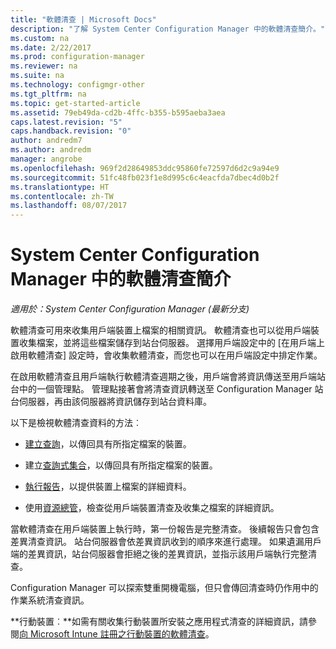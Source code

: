 ```yaml
---
title: "軟體清查 | Microsoft Docs"
description: "了解 System Center Configuration Manager 中的軟體清查簡介。"
ms.custom: na
ms.date: 2/22/2017
ms.prod: configuration-manager
ms.reviewer: na
ms.suite: na
ms.technology: configmgr-other
ms.tgt_pltfrm: na
ms.topic: get-started-article
ms.assetid: 79eb49da-cd2b-4ffc-b355-b595aeba3aea
caps.latest.revision: "5"
caps.handback.revision: "0"
author: andredm7
ms.author: andredm
manager: angrobe
ms.openlocfilehash: 969f2d28649853ddc95860fe72597d6d2c9a94e9
ms.sourcegitcommit: 51fc48fb023f1e8d995c6c4eacfda7dbec4d0b2f
ms.translationtype: HT
ms.contentlocale: zh-TW
ms.lasthandoff: 08/07/2017
---
```

# <a name="introduction-to-software-inventory-in-system-center-configuration-manager"></a>System Center Configuration Manager 中的軟體清查簡介

*適用於：System Center Configuration Manager (最新分支)*

軟體清查可用來收集用戶端裝置上檔案的相關資訊。 軟體清查也可以從用戶端裝置收集檔案，並將這些檔案儲存到站台伺服器。 選擇用戶端設定中的 [在用戶端上啟用軟體清查] 設定時，會收集軟體清查，而您也可以在用戶端設定中排定作業。  

在啟用軟體清查且用戶端執行軟體清查週期之後，用戶端會將資訊傳送至用戶端站台中的一個管理點。 管理點接著會將清查資訊轉送至 Configuration Manager 站台伺服器，再由該伺服器將資訊儲存到站台資料庫。   

 以下是檢視軟體清查資料的方法︰  

-   [建立查詢](../../../../core/servers/manage/queries-technical-reference.md)，以傳回具有所指定檔案的裝置。   

-   建立[查詢式集合](../../../../core/clients/manage/collections/introduction-to-collections.md)，以傳回具有所指定檔案的裝置。   

-   [執行報告](../../../../core/servers/manage/reporting.md)，以提供裝置上檔案的詳細資料。

-   使用[資源總管](../../../../core/clients/manage/inventory/use-resource-explorer-to-view-software-inventory.md)，檢查從用戶端裝置清查及收集之檔案的詳細資訊。   

 當軟體清查在用戶端裝置上執行時，第一份報告是完整清查。 後續報告只會包含差異清查資訊。 站台伺服器會依差異資訊收到的順序來進行處理。 如果遺漏用戶端的差異資訊，站台伺服器會拒絕之後的差異資訊，並指示該用戶端執行完整清查。  

 Configuration Manager 可以探索雙重開機電腦，但只會傳回清查時仍作用中的作業系統清查資訊。  

**行動裝置︰**如需有關收集行動裝置所安裝之應用程式清查的詳細資訊，請參閱[向 Microsoft Intune 註冊之行動裝置的軟體清查](../../../../mdm/deploy-use/software-inventory-mobile-devices.md)。
